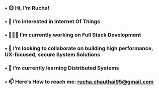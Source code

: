 ### •	😊 Hi, I’m Rucha!
### •	🔭 I’m interested in Internet Of Things
### •	👩🏻‍💻 I’m currently working on Full Stack Development
### •	💞️ I’m looking to collaborate on building high performance, UX-focused, secure System Solutions
### •	🌱 I’m currently learning Distributed Systems
### •	📫 Here’s How to reach me: rucha.chauthai95@gmail.com


